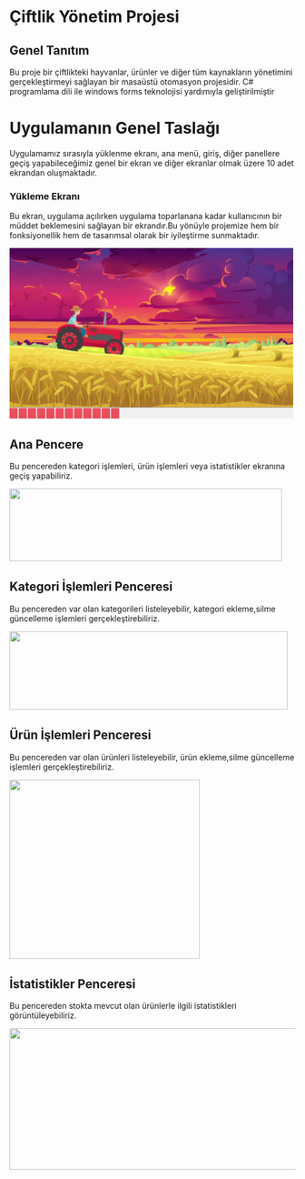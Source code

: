 # Çiftlik Yönetim Projesi
## Genel Tanıtım
<p>Bu proje bir çiftlikteki hayvanlar, ürünler ve diğer tüm kaynakların yönetimini gerçekleştirmeyi sağlayan bir masaüstü otomasyon projesidir. C# programlama dili ile windows forms teknolojisi yardımıyla geliştirilmiştir</p>

# Uygulamanın Genel Taslağı
Uygulamamız sırasıyla yüklenme ekranı, ana menü, giriş, diğer panellere geçiş yapabileceğimiz genel bir ekran ve diğer ekranlar olmak üzere 10 adet ekrandan oluşmaktadır.

### Yükleme Ekranı
<p> Bu ekran, uygulama açılırken uygulama toparlanana kadar kullanıcının bir müddet beklemesini sağlayan bir ekrandır.Bu yönüyle projemize hem bir fonksiyonellik hem de tasarımsal olarak bir iyileştirme sunmaktadır. </p>
<img src = "images/yuklenmeekrani.PNG" width = "500" height = "300">

## Ana Pencere
<p> Bu pencereden kategori işlemleri, ürün işlemleri veya istatistikler ekranına geçiş yapabiliriz. </p>
<img src = "images/2.PNG" width = "480" height = "128">

## Kategori İşlemleri Penceresi
<p> Bu pencereden var olan kategorileri listeleyebilir, kategori ekleme,silme güncelleme işlemleri gerçekleştirebiliriz. </p>
<img src = "images/3.PNG" width = "490" height = "138">

## Ürün İşlemleri Penceresi 
<p> Bu pencereden var olan ürünleri listeleyebilir, ürün ekleme,silme güncelleme işlemleri gerçekleştirebiliriz. </p>
<img src = "images/4.PNG" width = "335" height = "315">

## İstatistikler Penceresi
<p> Bu pencereden stokta mevcut olan ürünlerle ilgili istatistikleri görüntüleyebiliriz. </p>
<img src = "images/5.PNG" width = "539" height = "249">

